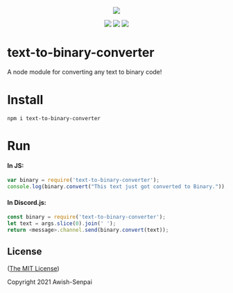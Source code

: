 <p align="center"><a href="https://nodei.co/npm/text-to-binary-converter/"><img src="https://nodei.co/npm/text-to-binary-converter.png"></a></p>
<p align="center"><img src="https://img.shields.io/npm/v/text-to-binary-converter"> <img src="https://img.shields.io/github/repo-size/Awish-Senpai/text-to-binary-converter"> <img src="https://img.shields.io/npm/l/text-to-binary-converter"></a></p>

# text-to-binary-converter
A node module for converting any text to binary code!

# Install
```
npm i text-to-binary-converter
```

# Run
#### In JS:
```js
var binary = require('text-to-binary-converter');
console.log(binary.convert("This text just got converted to Binary."));
```

#### In Discord.js:
```js
const binary = require('text-to-binary-converter');
let text = args.slice(0).join(' ');
return <message>.channel.send(binary.convert(text));
```

## License

([The MIT License](LICENSE))

Copyright 2021 Awish-Senpai
